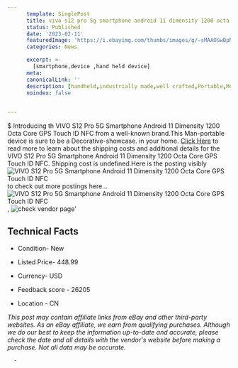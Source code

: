 ```yaml
---
      template: SinglePost
      title: vivo s12 pro 5g smartphone android 11 dimensity 1200 octa core gps touch id nfc
      status: Published
      date: '2023-02-11'
      featuredImage: 'https://i.ebayimg.com/thumbs/images/g/~sMAAOSwBpNhzo8J/s-l225.jpg'
      categories: News

      excerpt: >-
        [smartphone,device ,hand held device]
      meta:
      canonicalLink: ''
      description: [handheld,industrially made,well crafted,Portable,Mobile,Compact,Convenient,Lightweight,Maneuverable,Man-portable,Miniature,Carriable,Hand-held,Light,Holdable,Transportable,Mobile device,Pocket-sized,On-the-go,Wireless,Cordless,Compact size,Convenient size, smartphone,device ,hand held device]
      noindex: false
      

---
```

$
      Introducing th VIVO S12 Pro 5G Smartphone Android 11 Dimensity 1200 Octa Core GPS Touch ID NFC from a well-known brand.This Man-portable device  is sure to be a Decorative-showcase. in your home. [Click Here](https://www.ebay.com/itm/185237509662?hash=item2b2104161e%3Ag%3A%7EsMAAOSwBpNhzo8J&mkevt=1&mkcid=1&mkrid=711-53200-19255-0&campid=%253CePNCampaignId%253E&customid=%253CreferenceId%253E&toolid=10049) to read more to learn about the shipping costs and additional details for the VIVO S12 Pro 5G Smartphone Android 11 Dimensity 1200 Octa Core GPS Touch ID NFC. Shipping cost is undefined.Here is the posting visibly ![VIVO S12 Pro 5G Smartphone Android 11 Dimensity 1200 Octa Core GPS Touch ID NFC](https://i.ebayimg.com/thumbs/images/g/~sMAAOSwBpNhzo8J/s-l225.jpg) to check out more postings here... ![VIVO S12 Pro 5G Smartphone Android 11 Dimensity 1200 Octa Core GPS Touch ID NFC](https://i.ebayimg.com/images/g/~sMAAOSwBpNhzo8J/s-l960.jpg), ![check vendor page](https://origin-galleryplus.ebayimg.com/ws/web/185237509662_2_0_1/225x225.jpg,https://origin-galleryplus.ebayimg.com/ws/web/185237509662_3_0_1/225x225.jpg,https://origin-galleryplus.ebayimg.com/ws/web/185237509662_4_0_1/225x225.jpg,https://origin-galleryplus.ebayimg.com/ws/web/185237509662_5_0_1/225x225.jpg,https://origin-galleryplus.ebayimg.com/ws/web/185237509662_6_0_1/225x225.jpg,https://origin-galleryplus.ebayimg.com/ws/web/185237509662_7_0_1/225x225.jpg,https://origin-galleryplus.ebayimg.com/ws/web/185237509662_8_0_1/225x225.jpg)'

      

 ## Technical Facts 



     
      

 - Condition- New 


      

 - Listed Price- 448.99 


      

 - Currency- USD 


      

 - Feedback score - 26205 


      

 - Location - CN 


      
      

 *_This post may contain affiliate links from eBay and other third-party websites. As an eBay affiliate, we earn from qualifying purchases. Although we do our best to keep the information up-to-date and accurate, please check the date and all details with the vendor's website before making a purchase. Not all data may be accurate._*




      -
